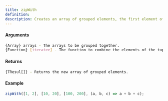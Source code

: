 ```yaml
---
title: zipWith
definition: 
description: Creates an array of grouped elements, the first element of the tuples containing the first element of the passed arrays, and so on.
---
```



#### Arguments


```bash
{Array} arrays - The arrays to be grouped together.
{Function} [iteratee] - The function to combine the elements of the tuples in the resulting arrays.
```


#### Returns


```bash
{TResul[]} - Returns the new array of grouped elements.
```


#### Example


```ts
zipWith([1, 2], [10, 20], [100, 200], (a, b, c) => a + b + c);
```